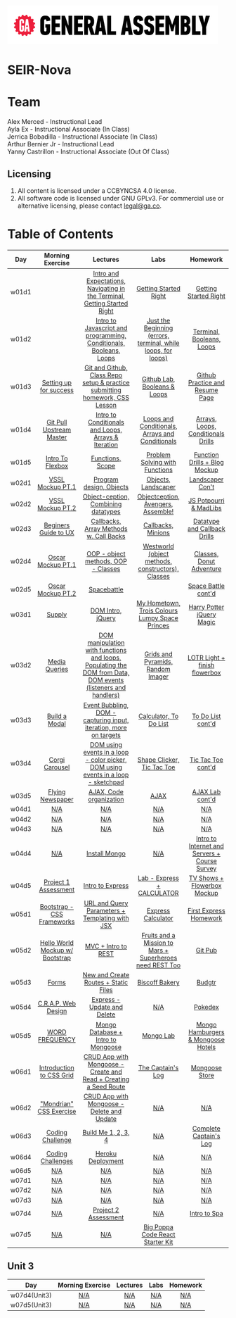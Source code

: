 ![ga](ga_cog.png) <br>

# SEIR-Nova

# Team

Alex Merced - Instructional Lead <br>
Ayla Ex - Instructional Associate (In Class) <br>
Jerrica Bobadilla - Instructional Associate (In Class) <br>
Arthur Bernier Jr - Instructional Lead <br>
Yanny Castrillon - Instructional Associate (Out Of Class) <br>

## Licensing

1. All content is licensed under a CC­BY­NC­SA 4.0 license.
1. All software code is licensed under GNU GPLv3. For commercial use or alternative licensing, please contact legal@ga.co.

# Table of Contents

| Day | Morning Exercise | Lectures | Labs | Homework |
|:---:|:-----------:|:-------:|:-----------:|:-----------:|
| w01d1 |[](./unit_1/w01d01/morning_exercise)| [Intro and Expectations, Navigating in the Terminal, Getting Started Right](./unit_1/w01d01/instructor_notes)| [Getting Started Right](./unit_1/w01d02/student_labs)|[Getting Started Right](./unit_1/w01d01/homework)|
| w01d2 |[](./unit_1/w01d02/morning_exercise)| [Intro to Javascript and programming, Conditionals, Booleans, Loops](./unit_1/w01d02/instructor_notes)| [Just the Beginning (errors, terminal, while loops, for loops)](./unit_1/w01d02/student_labs)|[Terminal, Booleans, Loops](./unit_1/w01d02/homework)|
| w01d3 |[Setting up for success](./unit_1/w01d03/morning_exercise)| [Git and Github, Class Repo setup & practice submitting homework, CSS Lesson](./unit_1/w01d03/instructor_notes)| [Github Lab, Booleans & Loops](./unit_1/w01d03/student_labs)|[Github Practice and Resume Page](./unit_1/w01d03/homework)|
| w01d4 |[Git Pull Upstream Master](./unit_1/w01d04/morning_exercise)| [Intro to Conditionals and Loops, Arrays & Iteration](./unit_1/w01d04/instructor_notes)| [Loops and Conditionals, Arrays and Conditionals](./unit_1/w01d04/student_labs)|[Arrays, Loops, Conditionals Drills](./unit_1/w01d04/homework)|
| w01d5 |[Intro To Flexbox](./unit_1/w01d05/morning_exercise)| [Functions, Scope](./unit_1/w01d05/instructor_notes)| [Problem Solving with Functions](./unit_1/w01d05/student_labs)|[Function Drills + Blog Mockup](./unit_1/w01d05/homework)|
| w02d1 |[VSSL Mockup PT.1](./unit_1/w02d01/morning_exercise)| [Program design, Objects](./unit_1/w02d01/instructor_notes)| [Objects, Landscaper](./unit_1/w02d01/student_labs)|[Landscaper Con't](./unit_1/w01d05/homework)|
| w02d2 |[VSSL Mockup PT.2](./unit_1/w02d02/morning_exercise)| [Object-ception, Combining datatypes](./unit_1/w02d02/instructor_notes)| [Objectception, Avengers, Assemble!](./unit_1/w02d02/student_labs)|[JS Potpourri & MadLibs](./unit_1/w02d02/homework)|
| w02d3 |[Beginers Guide to UX](./unit_1/w02d03/morning_exercise)| [Callbacks, Array Methods w. Call Backs](./unit_1/w02d03/instructor_notes)| [Callbacks, Minions](./unit_1/w02d03/student_labs)|[Datatype and Callback Drills](./unit_1/w02d03/homework)|
| w02d4 |[Oscar Mockup PT.1](./unit_1/w02d04/morning_exercise)| [OOP - object methods, OOP - Classes](./unit_1/w02d04/instructor_notes)| [Westworld (object methods, constructors), Classes](./unit_1/w02d04/student_labs)|[Classes, Donut Adventure](./unit_1/w02d04/homework)|
| w02d5 |[Oscar Mockup PT.2](./unit_1/w02d05/morning_exercise)| [Spacebattle](./unit_1/w02d05/instructor_notes)| [](./unit_1/w02d05/student_labs)|[Space Battle cont'd](./unit_1/w02d05/homework)|
| w03d1 |[Supply](./unit_1/w03d01/morning_exercise)| [DOM Intro, jQuery](./unit_1/w03d01/instructor_notes)| [My Hometown, Trois Colours Lumpy Space Princes](./unit_1/w03d01/student_labs)|[Harry Potter jQuery Magic](./unit_1/w03d01/homework)|
| w03d2 |[Media Queries](./unit_1/w03d02/morning_exercise)| [DOM manipulation with functions and loops, Populating the DOM from Data, DOM events (listeners and handlers)](./unit_1/w03d02/instructor_notes)| [Grids and Pyramids, Random Imager](./unit_1/w03d02/student_labs)|[LOTR Light + finish flowerbox](./unit_1/w03d02/homework)|
| w03d3 |[Build a Modal](./unit_1/w03d03/morning_exercise)| [Event Bubbling, DOM - capturing input, iteration, more on targets](./unit_1/w03d03/instructor_notes)| [Calculator, To Do List](./unit_1/w03d03/student_labs)|[To Do List cont'd](./unit_1/w03d03/homework)|
| w03d4 |[Corgi Carousel](./unit_1/w03d04/morning_exercise)| [DOM using events in a loop - color picker, DOM using events in a loop - sketchpad](./unit_1/w03d04/instructor_notes)| [Shape Clicker, Tic Tac Toe](./unit_1/w03d04/student_labs)|[Tic Tac Toe cont'd](./unit_1/w03d04/homework)|
| w03d5 |[Flying Newspaper](./unit_1/w03d05/morning_exercise)| [AJAX, Code organization](./unit_1/w03d05/instructor_notes)| [AJAX](./unit_1/w03d05/student_labs)|[AJAX Lab cont'd](./unit_1/w03d05/homework)|
| w04d1 |[N/A](./unit_1/w04d01/morning_exercise)| [N/A](./unit_1/w04d01/instructor_notes)| [N/A](./unit_1/w04d01/student_labs)|[N/A](./unit_1/w04d01/homework)|
| w04d2 |[N/A](./unit_1/w04d02/morning_exercise)| [N/A](./unit_1/w04d02/instructor_notes)| [N/A](./unit_1/w04d02/student_labs)|[N/A](./unit_1/w04d02/homework)|
| w04d3 |[N/A](./unit_1/w04d03/morning_exercise)| [N/A](./unit_1/w04d03/instructor_notes)| [N/A](./unit_1/w04d03/student_labs)|[N/A](./unit_1/w04d03/homework)|
| w04d4 |[N/A](./unit_2/w04d04/morning_exercise)| [Install Mongo](./unit_2/w04d04/instructor_notes)| [N/A](./unit_2/w04d04/student_labs)|[Intro to Internet and Servers + Course Survey](./unit_2/w04d04/homework)|
| w04d5 |[Project 1 Assessment](./unit_2/w04d05/morning_exercise)| [Intro to Express](./unit_2/w04d05/instructor_notes)| [Lab - Express + CALCULATOR](./unit_2/w04d05/student_labs)|[TV Shows + Flowerbox Mockup](./unit_2/w04d05/homework)|
| w05d1 |[Bootstrap - CSS Frameworks](./unit_2/w05d01/morning_exercise)| [URL and Query Parameters + Templating with JSX](./unit_2/w05d01/instructor_notes)| [Express Calculator](./unit_2/w05d01/student_labs)|[First Express Homework](./unit_2/w05d01/homework)|
| w05d2 |[Hello World Mockup w/ Bootstrap](./unit_2/w05d02/morning_exercise)| [MVC + Intro to REST](./unit_2/w05d02/instructor_notes)| [Fruits and a Mission to Mars + Superheroes need REST Too](./unit_2/w05d02/student_labs)|[Git Pub](./unit_2/w05d02/homework)|
| w05d3 |[Forms](./unit_2/w05d03/morning_exercise)| [New and Create Routes + Static Files](./unit_2/w05d03/instructor_notes)| [Biscoff Bakery](./unit_2/w05d03/student_labs)|[Budgtr](./unit_2/w05d03/homework)|
| w05d4 |[C.R.A.P. Web Design](./unit_2/w05d04/morning_exercise)| [Express - Update and Delete](./unit_2/w05d04/instructor_notes)| [N/A](./unit_2/w05d04/student_labs)|[Pokedex](./unit_2/w05d04/homework)|
| w05d5 |[WORD FREQUENCY](./unit_2/w05d05/morning_exercise)| [Mongo Database + Intro to Mongoose](./unit_2/w05d05/instructor_notes)| [Mongo Lab](./unit_2/w05d05/student_labs)|[Mongo Hamburgers & Mongoose Hotels](./unit_2/w05d05/homework)|
| w06d1 |[Introduction to CSS Grid](./unit_2/w06d01/morning_exercise)| [CRUD App with Mongoose - Create and Read + Creating a Seed Route](./unit_2/w06d01/instructor_notes)| [The Captain's Log](./unit_2/w06d01/student_labs)|[Mongoose Store](./unit_2/w06d01/homework)|
| w06d2 |["Mondrian" CSS Exercise](./unit_2/w06d02/morning_exercise)| [CRUD App with Mongoose - Delete and Update](./unit_2/w06d02/instructor_notes)| [N/A](./unit_2/w06d02/student_labs)|[N/A](./unit_2/w06d02/homework)|
| w06d3 |[Coding Challenge](./unit_2/w06d03/morning_exercise)| [Build Me 1, 2, 3, 4](./unit_2/w06d03/instructor_notes)| [N/A](./unit_2/w06d03/student_labs)|[Complete Captain's Log](./unit_2/w06d03/homework)|
| w06d4 |[Coding Challenges](./unit_2/w06d04/morning_exercise)| [Heroku Deployment](./unit_2/w06d04/instructor_notes)| [N/A](./unit_2/w06d04/student_labs)|[N/A](./unit_2/w06d04/homework)|
| w06d5 |[N/A](./unit_2/w06d05/morning_exercise)| [N/A](./unit_2/w06d05/instructor_notes)| [N/A](./unit_2/w06d05/student_labs)|[N/A](./unit_2/w06d05/homework)|
| w07d1 |[N/A](./unit_2/w07d01/morning_exercise)| [N/A](./unit_2/w07d01/instructor_notes)| [N/A](./unit_2/w07d01/student_labs)|[N/A](./unit_2/w07d01/homework)|
| w07d2 |[N/A](./unit_2/w07d02/morning_exercise)| [N/A](./unit_2/w07d02/instructor_notes)| [N/A](./unit_2/w07d02/student_labs)|[N/A](./unit_2/w07d02/homework)|
| w07d3 |[N/A](./unit_2/w07d03/morning_exercise)| [N/A](./unit_2/w07d03/instructor_notes)| [N/A](./unit_2/w07d03/student_labs)|[N/A](./unit_2/w07d03/homework)|
| w07d4 |[N/A](./unit_2/w07d04/morning_exercise)| [Project 2 Assessment](./unit_2/w07d04/instructor_notes)| [N/A](./unit_2/w07d04/student_labs)|[Intro to Spa](./unit_2/w07d04/homework)|
| w07d5 |[N/A](./unit_2/w07d05/morning_exercise)| [N/A](./unit_2/w07d05/instructor_notes)| [Big Poppa Code React Starter Kit](./unit_2/w07d05/student_labs)|[](./unit_2/w07d05/homework)|

## Unit 3
| Day | Morning Exercise | Lectures | Labs | Homework |
|:---:|:-----------:|:-------:|:-----------:|:-----------:|
| w07d4(Unit3) | [N/A](./unit_3/w07d04/morning_exercise)| [N/A](./unit_3/w07d04/instructor_notes)| [N/A](./unit_3/w07d04/student_labs)|[N/A](./unit_3/w07d04/homework)|
| w07d5(Unit3) | [N/A](./unit_3/w07d04/morning_exercise)| [N/A](./unit_3/w07d04/instructor_notes)| [N/A](./unit_3/w07d04/student_labs)|[N/A](./unit_3/w07d04/homework)|
